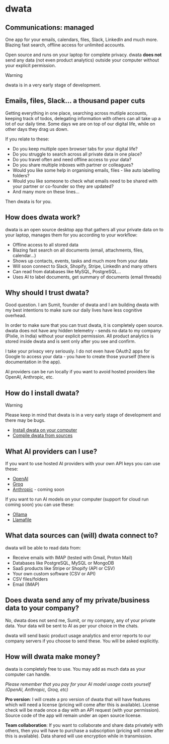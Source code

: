 # dwata

## Communications: managed
One app for your emails, calendars, files, Slack, LinkedIn and much more. Blazing fast search, offline access for unlimited accounts.

Open source and runs on your laptop for complete privacy. dwata **does not** send any data (not even product analytics) outside your computer without your explicit permission.

> [!WARNING]
>
> dwata is in a very early stage of development.

## Emails, files, Slack... a thousand paper cuts

Getting everything in one place, searching across mutliple accounts, keeping track of todos, delegating information with others can all take up a lot of our daily time. Some days we are on top of our digital life, while on other days they drag us down.

If you relate to these:

- Do you keep multiple open browser tabs for your digital life?
- Do you struggle to search across all private data in one place?
- Do you travel often and need offline access to your data?
- Do you share multiple inboxes with partner or colleagues?
- Would you like some help in organising emails, files - like auto labelling folders?
- Would you like someone to check what emails need to be shared with your partner or co-founder so they are updated?
- And many more on these lines...

Then dwata is for you.

## How does dwata work?

dwata is an open source desktop app that gathers all your private data on to your laptop, manages them for you according to your workflow:

- Offline access to all stored data
- Blazing fast search on all documents (email, attachments, files, calendar...)
- Shows up contacts, events, tasks and much more from your data
- Will soon connect to Slack, Shopify, Stripe, LinkedIn and many others
- Can read from databases like MySQL, PostgreSQL...
- Uses AI to label documents, get summary of documents (email threads)

## Why should I trust dwata?

Good question. I am Sumit, founder of dwata and I am building dwata with my best intentions to make sure our daily lives have less cognitive overhead.

In order to make sure that you can trust dwata, it is completely open source. dwata does not have any hidden telemetry - sends no data to my company (Pixlie, in India) without your explicit permission. All product analytics is stored inside dwata and is sent only after you see and confirm.

I take your privacy very seriously. I do not even have OAuth2 apps for Google to access your data - you have to create those yourself (there is documentation in the app).

AI providers can be run locally if you want to avoid hosted providers like OpenAI, Anthropic, etc.

## How do I install dwata?

> [!WARNING]
>
> Please keep in mind that dwata is in a very early stage of development and there may be bugs.

- [Install dwata on your computer](./docs/INSTALL.md)
- [Compile dwata from sources](./docs/SETUP.md)

## What AI providers can I use?

If you want to use hosted AI providers with your own API keys you can use these:

- [OpenAI](https://platform.openai.com/docs/models)
- [Groq](https://console.groq.com/docs/models)
- [Anthropic](https://www.anthropic.com/product) - coming soon

If you want to run AI models on your computer (support for cloud run coming soon) you can use these:

- [Ollama](https://ollama.com/library)
- [Llamafile](https://github.com/Mozilla-Ocho/llamafile)

## What data sources can (will) dwata connect to?

dwata will be able to read data from:

- Receive emails with IMAP (tested with Gmail, Proton Mail)
- Databases like PostgreSQL, MySQL or MongoDB
- SaaS products like Stripe or Shopify (API or CSV)
- Your own custom software (CSV or API)
- CSV files/folders
- Email (IMAP)

## Does dwata send any of my private/business data to your company?

No, dwata does not send me, Sumit, or my company, any of your private data. Your data will be sent to AI as per your choice in the chats.

dwata will send basic product usage analytics and error reports to our company servers if you choose to send these. You will be asked explicitly.

## How will dwata make money?

dwata is completely free to use. You may add as much data as your computer can handle.

_Please remember that you pay for your AI model usage costs yourself (OpenAI, Anthropic, Groq, etc)_

**Pro version**: I will create a pro version of dwata that will have features which will need a license (pricing will come after this is available). License check will be made once a day with an API request (with your permission). Source code of the app will remain under an open source license.

**Team collaboration**: If you want to collaborate and share data privately with others, then you will have to purchase a subscription (pricing will come after this is available). Data shared will use encryption while in transmission.
